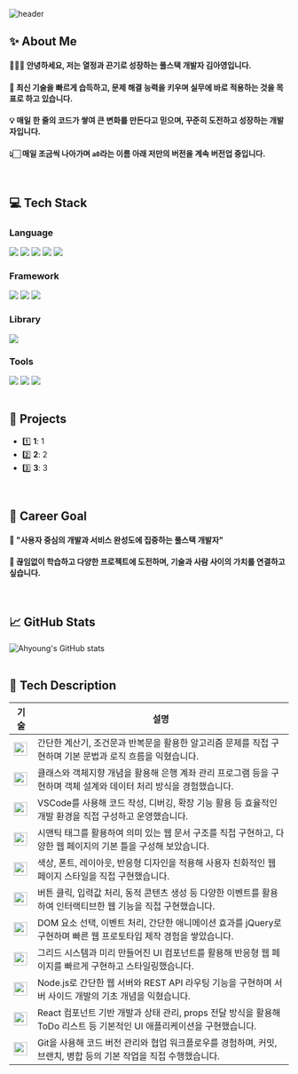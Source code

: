 <!--Header-->
![header](https://capsule-render.vercel.app/api?type=waving&color=2d1396&height=300&section=header&text=%E2%9C%A6%20Ahyoung%27s%20GitHub%20%E2%9C%A6&fontColor=ffffff&fontSize=44&animation=fadeIn)

</div>

<div>
  <!--Body-->
  
  ## ✨ About Me  
  #### 💁🏻‍♀️ 안녕하세요, 저는 **열정과 끈기**로 성장하는 풀스택 개발자 김아영입니다.<br/>
  #### 🚀 최신 기술을 빠르게 습득하고, 문제 해결 능력을 키우며 실무에 바로 적용하는 것을 목표로 하고 있습니다.<br/>
  #### 💡 매일 한 줄의 코드가 쌓여 큰 변화를 만든다고 믿으며, 꾸준히 도전하고 성장하는 개발자입니다.<br/>
  #### 👆🏻 매일 조금씩 나아가며 `a0`라는 이름 아래 저만의 버전을 계속 버전업 중입니다.
  <br/>

  ## 💻 Tech Stack  

  ### Language  
  <img src="https://img.shields.io/badge/Python-3776AB?style=flat-square&logo=Python&logoColor=white"/>
  <img src="https://img.shields.io/badge/JavaScript-F7DF1E?style=flat-square&logo=JavaScript&logoColor=white"/>
  <img src="https://img.shields.io/badge/Java-007396?style=flat-square&logo=Java&logoColor=white"/>
  <img src="https://img.shields.io/badge/HTML5-E34F26?style=flat-square&logo=HTML5&logoColor=white"/>
  <img src="https://img.shields.io/badge/CSS3-1572B6?style=flat-square&logo=CSS3&logoColor=white"/>
  <br/>

  ### Framework  
  <img src="https://img.shields.io/badge/React-61DAFB?style=flat-square&logo=React&logoColor=white"/>
  <img src="https://img.shields.io/badge/Bootstrap-7952B3?style=flat-square&logo=Bootstrap&logoColor=white"/>
  <img src="https://img.shields.io/badge/Node.js-339933?style=flat-square&logo=Node.js&logoColor=white"/>
  <br/>

  ### Library  
  <img src="https://img.shields.io/badge/jQuery-0769AD?style=flat-square&logo=jQuery&logoColor=white"/>
  <br/>

  ### Tools  
  <img src="https://img.shields.io/badge/Git-F05032?style=flat-square&logo=Git&logoColor=white"/>
  <img src="https://img.shields.io/badge/GitHub-181717?style=flat-square&logo=GitHub&logoColor=white"/>
  <img src="https://img.shields.io/badge/VSCode-007ACC?style=flat-square&logo=Visual%20Studio%20Code&logoColor=white"/>
  <br/><br/>

  ## 📂 Projects  
  - 1️⃣ **1**: 1
  - 2️⃣ **2**: 2
  - 3️⃣ **3**: 3
<br/>

  ## 🌟 Career Goal  
  #### :mag_right: **"사용자 중심의 개발과 서비스 완성도에 집중하는 풀스택 개발자"**  
  #### :seedling: 끊임없이 학습하고 다양한 프로젝트에 도전하며, 기술과 사람 사이의 가치를 연결하고 싶습니다.
  <br/>

  ## 📈 GitHub Stats  
  ![Ahyoung's GitHub stats](https://github-readme-stats.vercel.app/api?username=ay0ung&show_icons=true&theme=tokyonight)
  <br/><br/>


  ## 🧾 Tech Description  

  | 기술 | 설명 |
  |---|---|
  | <img src="https://img.shields.io/badge/Python-3776AB?style=flat-square&logo=Python&logoColor=white" height="24" /> | 간단한 계산기, 조건문과 반복문을 활용한 알고리즘 문제를 직접 구현하며 기본 문법과 로직 흐름을 익혔습니다. |
  | <img src="https://img.shields.io/badge/Java-007396?style=flat-square&logo=Java&logoColor=white" height="24" /> | 클래스와 객체지향 개념을 활용해 은행 계좌 관리 프로그램 등을 구현하며 객체 설계와 데이터 처리 방식을 경험했습니다. |
  | <img src="https://img.shields.io/badge/Visual_Studio_Code-007ACC?style=flat-square&logo=Visual-Studio-Code&logoColor=white" height="24" /> | VSCode를 사용해 코드 작성, 디버깅, 확장 기능 활용 등 효율적인 개발 환경을 직접 구성하고 운영했습니다. |
  | <img src="https://img.shields.io/badge/HTML5-E34F26?style=flat-square&logo=HTML5&logoColor=white" height="24" /> | 시맨틱 태그를 활용하여 의미 있는 웹 문서 구조를 직접 구현하고, 다양한 웹 페이지의 기본 틀을 구성해 보았습니다. |
  | <img src="https://img.shields.io/badge/CSS3-1572B6?style=flat-square&logo=CSS3&logoColor=white" height="24" /> | 색상, 폰트, 레이아웃, 반응형 디자인을 적용해 사용자 친화적인 웹 페이지 스타일을 직접 구현했습니다. |
  | <img src="https://img.shields.io/badge/JavaScript-F7DF1E?style=flat-square&logo=JavaScript&logoColor=white" height="24" /> | 버튼 클릭, 입력값 처리, 동적 콘텐츠 생성 등 다양한 이벤트를 활용하여 인터랙티브한 웹 기능을 직접 구현했습니다. |
  | <img src="https://img.shields.io/badge/jQuery-0769AD?style=flat-square&logo=jQuery&logoColor=white" height="24" /> | DOM 요소 선택, 이벤트 처리, 간단한 애니메이션 효과를 jQuery로 구현하며 빠른 웹 프로토타입 제작 경험을 쌓았습니다. |
  | <img src="https://img.shields.io/badge/Bootstrap-7952B3?style=flat-square&logo=Bootstrap&logoColor=white" height="24" /> | 그리드 시스템과 미리 만들어진 UI 컴포넌트를 활용해 반응형 웹 페이지를 빠르게 구현하고 스타일링했습니다. |
  | <img src="https://img.shields.io/badge/Node.js-339933?style=flat-square&logo=Node.js&logoColor=white" height="24" /> | Node.js로 간단한 웹 서버와 REST API 라우팅 기능을 구현하며 서버 사이드 개발의 기초 개념을 익혔습니다. |
  | <img src="https://img.shields.io/badge/React-61DAFB?style=flat-square&logo=React&logoColor=white" height="24" /> | React 컴포넌트 기반 개발과 상태 관리, props 전달 방식을 활용해 ToDo 리스트 등 기본적인 UI 애플리케이션을 구현했습니다. |
  | <img src="https://img.shields.io/badge/Git-F05032?style=flat-square&logo=Git&logoColor=white" height="24" /> | Git을 사용해 코드 버전 관리와 협업 워크플로우를 경험하며, 커밋, 브랜치, 병합 등의 기본 작업을 직접 수행했습니다. |




  <br/><br/>
</div>
